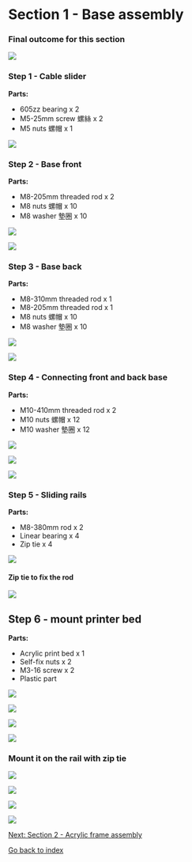 # Section 1 - Base assembly


### Final outcome for this section

![](https://raw.githubusercontent.com/MincheeLab/MakeYourOwn3DPrinter/master/images/IMG_20141024_191050.jpg)


### Step 1 - Cable slider

**Parts:**
- 605zz bearing x 2
- M5-25mm screw 螺絲 x 2
- M5 nuts 螺帽 x 1

![](https://raw.githubusercontent.com/MincheeLab/MakeYourOwn3DPrinter/master/images/IMG_20141024_183944.jpg)

### Step 2 - Base front

**Parts:**
- M8-205mm threaded rod x 2
- M8 nuts 螺帽 x 10
- M8 washer 墊圈 x 10

![](https://raw.githubusercontent.com/MincheeLab/MakeYourOwn3DPrinter/master/images/IMG_20141024_185152.jpg)

![](https://raw.githubusercontent.com/MincheeLab/MakeYourOwn3DPrinter/master/images/IMG_20141024_185521.jpg)

### Step 3 - Base back

**Parts:**
- M8-310mm threaded rod x 1
- M8-205mm threaded rod x 1
- M8 nuts 螺帽 x 10
- M8 washer 墊圈 x 10

![](https://raw.githubusercontent.com/MincheeLab/MakeYourOwn3DPrinter/master/images/IMG_20141024_185157.jpg)

![](https://raw.githubusercontent.com/MincheeLab/MakeYourOwn3DPrinter/master/images/IMG_20141024_185637.jpg)

### Step 4 - Connecting front and back base

**Parts:**
- M10-410mm threaded rod x 2
- M10 nuts 螺帽 x 12
- M10 washer 墊圈 x 12

![](https://raw.githubusercontent.com/MincheeLab/MakeYourOwn3DPrinter/master/images/IMG_20141024_185911.jpg)

![](https://raw.githubusercontent.com/MincheeLab/MakeYourOwn3DPrinter/master/images/IMG_20141024_190219.jpg)

![](https://raw.githubusercontent.com/MincheeLab/MakeYourOwn3DPrinter/master/images/IMG_20141024_190241.jpg)

### Step 5 - Sliding rails

**Parts:**
- M8-380mm rod x 2
- Linear bearing x 4
- Zip tie x 4

![](https://raw.githubusercontent.com/MincheeLab/MakeYourOwn3DPrinter/master/images/IMG_20141024_190549.jpg)

#### Zip tie to fix the rod 

![](https://raw.githubusercontent.com/MincheeLab/MakeYourOwn3DPrinter/master/images/IMG_20141024_190824.jpg)

## Step 6 - mount printer bed

**Parts:**
- Acrylic print bed x 1
- Self-fix nuts x 2
- M3-16 screw x 2
- Plastic part

![](https://raw.githubusercontent.com/MincheeLab/MakeYourOwn3DPrinter/master/images/IMG_20141024_191523.jpg)

![](https://raw.githubusercontent.com/MincheeLab/MakeYourOwn3DPrinter/master/images/IMG_20141024_191530.jpg)

![](https://raw.githubusercontent.com/MincheeLab/MakeYourOwn3DPrinter/master/images/IMG_20141024_191614.jpg)

![](https://raw.githubusercontent.com/MincheeLab/MakeYourOwn3DPrinter/master/images/IMG_20141027_160242.jpg)

### Mount it on the rail with zip tie

![](https://raw.githubusercontent.com/MincheeLab/MakeYourOwn3DPrinter/master/images/IMG_20141027_161548.jpg)

![](https://raw.githubusercontent.com/MincheeLab/MakeYourOwn3DPrinter/master/images/IMG_20141027_161548.jpg)

![](https://raw.githubusercontent.com/MincheeLab/MakeYourOwn3DPrinter/master/images/IMG_20141027_161558.jpg)

![](https://raw.githubusercontent.com/MincheeLab/MakeYourOwn3DPrinter/master/images/IMG_20141027_161653.jpg)

[Next: Section 2 - Acrylic frame assembly](s2-frame-assembly.md)

[Go back to index](index.md)

